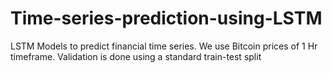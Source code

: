 # Time-series-prediction-using-LSTM
LSTM Models to predict financial time series. We use Bitcoin prices of 1 Hr timeframe. Validation is done using a standard train-test split
